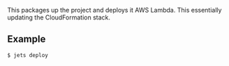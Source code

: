 This packages up the project and deploys it AWS Lambda. This essentially updating the CloudFormation stack.

## Example

    $ jets deploy
